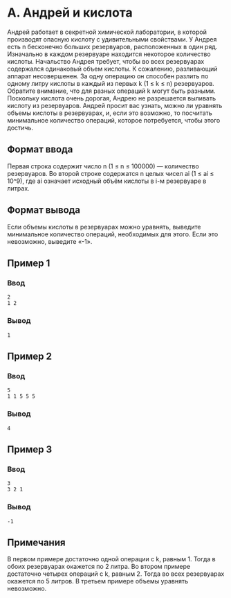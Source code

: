 # A. Андрей и кислота
Андрей работает в секретной химической лаборатории, в которой производят опасную кислоту с удивительными свойствами. У Андрея есть n
бесконечно больших резервуаров, расположенных в один ряд. Изначально в каждом резервуаре находится некоторое количество кислоты. 
Начальство Андрея требует, чтобы во всех резервуарах содержался одинаковый объем кислоты. 
К сожалению, разливающий аппарат несовершенен. За одну операцию он способен разлить по одному литру кислоты в каждый из первых k (1 ≤ k ≤ n) резервуаров. Обратите внимание, что для разных операций
k могут быть разными. Поскольку кислота очень дорогая, Андрею не разрешается выливать кислоту из резервуаров. Андрей просит вас узнать, можно ли уравнять объемы кислоты в резервуарах, и, если это возможно, то посчитать минимальное количество операций, которое потребуется, чтобы этого достичь.

## Формат ввода
Первая строка содержит число n (1 ≤ n ≤ 100000) — количество резервуаров.
Во второй строке содержатся n
целых чисел ai (1 ≤ ai ≤ 10^9), где ai означает исходный объём кислоты в i-м резервуаре в литрах.

## Формат вывода
Если объемы кислоты в резервуарах можно уравнять, выведите минимальное количество операций, необходимых для этого.
Если это невозможно, выведите «-1».

## Пример 1
### Ввод
```
2
1 2

```

### Вывод
```
1

```

## Пример 2
### Ввод
```
5
1 1 5 5 5

```

### Вывод
```
4

```

## Пример 3
### Ввод
```
3
3 2 1

```

### Вывод
```
-1

```

## Примечания
В первом примере достаточно одной операции с k, равным 1. Тогда в обоих резервуарах окажется по 2 литра.
Во втором примере достаточно четырех операций с k, равным 2. Тогда во всех резервуарах окажется по 5 литров.
В третьем примере объемы уравнять невозможно.
